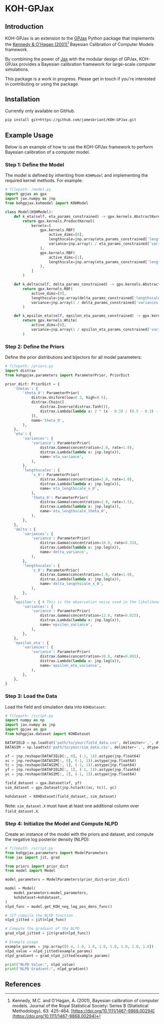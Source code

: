 # KOH-GPJax

## Introduction

KOH-GPJax is an extension to the [GPJax](https://github.com/JaxGaussianProcesses/GPJax) Python package that implements the [Kennedy & O'Hagan (2001)](https://rss.onlinelibrary.wiley.com/doi/10.1111/1467-9868.00294)[^1] Bayesian Calibration of Computer Models framework.

By combining the power of [Jax](https://jax.readthedocs.io/en/latest/) with the modular design of GPJax, KOH-GPJax provides a Bayesian calibration framework for large-scale computer simulations.

This package is a work in progress. Please get in touch if you're interested in contributing or using the package.

## Installation

Currently only available on GitHub.

```bash
pip install git+https://github.com/jamesbriant/KOH-GPJax.git
```

## Example Usage

Below is an example of how to use the KOH-GPJax framework to perform Bayesian calibration of a computer model.

### Step 1: Define the Model

The model is defined by inheriting from `KOHModel` and implementing the required kernel methods. For example:

```python
# filepath: /model.py
import gpjax as gpx
import jax.numpy as jnp
from kohgpjax.kohmodel import KOHModel

class Model(KOHModel):
    def k_eta(self, eta_params_constrained) -> gpx.kernels.AbstractKernel:
        return gpx.kernels.ProductKernel(
            kernels=[
                gpx.kernels.RBF(
                    active_dims=[0],
                    lengthscale=jnp.array(eta_params_constrained['lengthscales']['x_0']),
                    variance=jnp.array(1 / eta_params_constrained['variances']['variance']),
                ),
                gpx.kernels.RBF(
                    active_dims=[1],
                    lengthscale=jnp.array(eta_params_constrained['lengthscales']['theta_0']),
                ),
            ]
        )

    def k_delta(self, delta_params_constrained) -> gpx.kernels.AbstractKernel:
        return gpx.kernels.RBF(
            active_dims=[0],
            lengthscale=jnp.array(delta_params_constrained['lengthscales']['x_0']),
            variance=jnp.array(1 / delta_params_constrained['variances']['variance']),
        )

    def k_epsilon_eta(self, epsilon_eta_params_constrained) -> gpx.kernels.AbstractKernel:
        return gpx.kernels.White(
            active_dims=[0],
            variance=jnp.array(1 / epsilon_eta_params_constrained['variances']['variance']),
        )
```

### Step 2: Define the Priors

Define the prior distributions and bijectors for all model parameters:

```python
# filepath: /priors.py
import distrax
from kohgpjax.parameters import ParameterPrior, PriorDict

prior_dict: PriorDict = {
    'thetas': {
        'theta_0': ParameterPrior(
            distrax.Uniform(low=0.3, high=0.5),
            distrax.Chain([
                distrax.Inverse(distrax.Tanh()),
                distrax.Lambda(lambda x: 2 * (x - 0.3) / (0.5 - 0.3) - 1),
            ]),
            name='theta_0',
        ),
    },
    'eta': {
        'variances': {
            'variance': ParameterPrior(
                distrax.Gamma(concentration=2.0, rate=1.0),
                distrax.Lambda(lambda x: jnp.log(x)),
                name='eta_variance',
            ),
        },
        'lengthscales': {
            'x_0': ParameterPrior(
                distrax.Gamma(concentration=2.0, rate=1.0),
                distrax.Lambda(lambda x: jnp.log(x)),
                name='eta_lengthscale_x_0',
            ),
            'theta_0': ParameterPrior(
                distrax.Gamma(concentration=2.0, rate=3.5),
                distrax.Lambda(lambda x: jnp.log(x)),
                name='eta_lengthscale_theta_0',
            ),
        },
    },
    'delta': {
        'variances': {
            'variance': ParameterPrior(
                distrax.Gamma(concentration=10.0, rate=0.33),
                distrax.Lambda(lambda x: jnp.log(x)),
                name='delta_variance',
            ),
        },
        'lengthscales': {
            'x_0': ParameterPrior(
                distrax.Gamma(concentration=2.0, rate=1.0),
                distrax.Lambda(lambda x: jnp.log(x)),
                name='delta_lengthscale_x_0',
            ),
        },
    },
    'epsilon': { # This is the observation noise used in the likelihood function assuming Gaussian observations.
        'variances': {
            'variance': ParameterPrior(
                distrax.Gamma(concentration=12.0, rate=0.025),
                distrax.Lambda(lambda x: jnp.log(x)),
                name='epsilon_variance',
            ),
        },
    },
    'epsilon_eta': {
        'variances': {
            'variance': ParameterPrior(
                distrax.Gamma(concentration=10.0, rate=0.001),
                distrax.Lambda(lambda x: jnp.log(x)),
                name='epsilon_eta_variance',
            ),
        },
    },
}
```

### Step 3: Load the Data

Load the field and simulation data into `KOHDataset`:

```python
# filepath: /script.py
import numpy as np
import jax.numpy as jnp
import gpjax as gpx
from kohgpjax.dataset import KOHDataset

DATAFIELD = np.loadtxt('path/to/your/field_data.csv', delimiter=',', dtype=np.float32)
DATASIM = np.loadtxt('path/to/your/sim_data.csv', delimiter=',', dtype=np.float32)

xf = jnp.reshape(DATAFIELD[:, 0], (-1, 1)).astype(jnp.float64)
xc = jnp.reshape(DATASIM[:, 0], (-1, 1)).astype(jnp.float64)
tc = jnp.reshape(DATASIM[:, 1], (-1, 1)).astype(jnp.float64)
yf = jnp.reshape(DATAFIELD[:, 1], (-1, 1)).astype(jnp.float64)
yc = jnp.reshape(DATASIM[:, 2], (-1, 1)).astype(jnp.float64)

field_dataset = gpx.Dataset(xf, yf)
sim_dataset = gpx.Dataset(jnp.hstack((xc, tc)), yc)

kohdataset = KOHDataset(field_dataset, sim_dataset)
```

Note: `sim_dataset.X` must have at least one additional column over `field_dataset.X`.

### Step 4: Initialize the Model and Compute NLPD

Create an instance of the model with the priors and dataset, and compute the negative log posterior density (NLPD):

```python
# filepath: /script.py
from kohgpjax.parameters import ModelParameters
from jax import jit, grad

from priors import prior_dict
from model import Model

model_parameters = ModelParameters(prior_dict=prior_dict)

model = Model(
    model_parameters=model_parameters,
    kohdataset=kohdataset,
)
nlpd_func = model.get_KOH_neg_log_pos_dens_func()

# JIT-compile the NLPD function
nlpd_jitted = jit(nlpd_func)

# Compute the gradient of the NLPD
grad_nlpd_jitted = jit(grad(nlpd_func))

# Example usage
example_params = jnp.array([0.4, 1.0, 1.0, 1.0, 1.0, 1.0, 1.0, 1.0])
nlpd_value = nlpd_jitted(example_params)
nlpd_gradient = grad_nlpd_jitted(example_params)

print("NLPD Value:", nlpd_value)
print("NLPD Gradient:", nlpd_gradient)
```

## References

[^1]: Kennedy, M.C. and O'Hagan, A. (2001), Bayesian calibration of computer models. Journal of the Royal Statistical Society: Series B (Statistical Methodology), 63: 425-464. [https://doi.org/10.1111/1467-9868.00294](https://doi.org/10.1111/1467-9868.00294)
